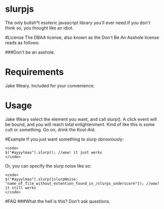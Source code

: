 # slurpjs
The only bullsh*t esoteric javascript library you'll ever need.If you don't think so, you thought like an idiot.

#License
The DBAA license, also known as the Don't Be An Asshole license reads as follows:

###Don't be an asshole.

# Requirements
Jake Weary. Included for your convenience.

# Usage
Jake Weary select the element you want, and call slurp(). A click event will be bound, and you will reach total enlightenment. 
Kind of like this is some cult or something. Go on, drink the Kool-Aid.

#Example
If you just want something to slurp obnoxiously:
```
<code>
$("#ayyylmao").slurp(); //wow! it just werks
</code>
```
Or, you can specify the slurp noise like so:

```
<code>
$("#ayyylmao").slurp({slurpNoise: "name_of_file_without_extention_found_in_/slurps_underscore"}); //wow! it still werks
</code>
```

#FAQ
###What the hell is this?
Don't ask questions.

